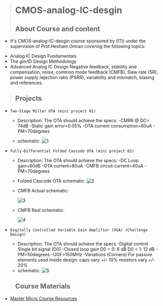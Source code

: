 > # CMOS-analog-IC-desgin
> ## About Course and content
* It's CMOS-analog-IC-desgin course sponsored by (ITI) under the supervision of Prof.Hesham Omran covering the following topics:
- Analog IC Design Fundamentals
- The gm/ID Design Methodology
-  Advanced Analog IC Design
Negative feedback, stability and compensation, noise, common mode feedback (CMFB), Slew rate (SR), power supply rejection ratio (PSRR), variability and mismatch, biasing and references.


> ## Projects
* `Two-Stage Miller OTA (mini project 01)`
    * Description: The OTA should achieve the specs:
    -CMRR @ DC= 74dB
    -Static gain error=0.05%
    -OTA current consumption=60uA
    -PM=70degrees
    
    * schematic:
        ![1](https://user-images.githubusercontent.com/67025780/192317711-a5aca89c-f7b3-443b-84d9-871b42e6e281.jpeg)
        
* `Fully-Differential Folded Cascode OTA (mini project 02)`
    * Description: The OTA should achieve the specs:
    -DC Loop gain=60dB
    -OTA current=80uA
    -CMFB circuit current=40uA
    -PM=70degrees
    
   * Folded Cascode OTA schematic:
      ![2](https://user-images.githubusercontent.com/67025780/192318709-5e478c2a-70a6-4876-9ffd-df55f18ca21d.jpeg)
    
    * CMFB Actual schematic:
    
      ![3](https://user-images.githubusercontent.com/67025780/192318993-301dbcb0-6a9e-4156-af79-e7f3100d79f4.jpeg)
    
    * CMFB Real schematic:
    
      ![4](https://user-images.githubusercontent.com/67025780/192319056-0dd0afb4-e124-48ce-aeed-53ffe4c12665.jpeg)
    
* `Digitally Controlled Variable Gain Amplifier (VGA) (Challenge Design)`
    * Description: The OTA should achieve the specs
    -Digital control Single bit signal (D0) 
    -Closed loop gain D0 = 0: 6 dB 
                     D0 = 1: 12 dB 
    -PM=50degrees
    -UGF=150MHz
    -Variations (Corners) For passive elements used inside design: 
     caps vary +/- 10% 
     resistors vary +/- 20% 
    * schematic:
      ![5](https://user-images.githubusercontent.com/67025780/192319193-0ccd42d3-8aa5-4f0b-9bf0-5196ea734b9a.jpeg)

> ## Course Materials
* [Master Micro Course Resources](https://www.master-micro.com/professional-courses/analog-ic-design/course-resources)

